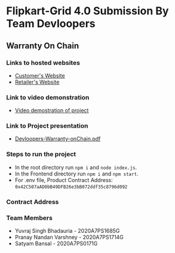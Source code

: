 # Flipkart-Grid 4.0 Submission By Team Devloopers
## Warranty On Chain 
### Links to hosted websites
 - [Customer's Website](https://flipkart-grid.vercel.app/claim)
 - [Retailer's Website](https://flipkart-grid.vercel.app/create)
### Link to video demonstration
 - [Video demostration of project](https://drive.google.com/file/d/1LsxhxiS_SKFbOBDlOnXS2mzdHXce1dvq/view?usp=sharing
)
### Link to Project presentation
 - [Devloopers-Warranty-onChain.pdf](https://github.com/pranayvarshney/Flipkart-Grid/files/9228648/Devloopers-Warranty-onChain.pdf)
### Steps to run the project
 - In the root directory run `npm i` and `node index.js`.
 - In the Frontend directory run `npm i` and `npm start`.
 - For .env file, Product Contract Address: `0x42C507aAD0bB49DFB26e3bB072ddf35c8796d092`
### Contract Address
### Team Members
 + Yuvraj Singh Bhadauria - 2020A7PS1685G
 + Pranay Nandan Varshney - 2020A7PS1714G
 + Satyam Bansal - 2020A7PS0171G


